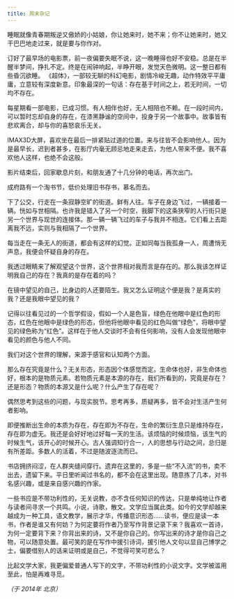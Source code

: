 ```yaml
---
title: 周末杂记
---
```


睡眠就像青春期叛逆又傲娇的小姑娘，你让她来时，她不来；你不让她来时，她又干巴巴地走过来，就是要与你作对。

订好了最早场的电影票，前一夜偏要失眠不说，这一晚睡得也好不安稳。总是在半醒半梦间，挣扎不定。终是在闹钟响起，半睁开眼，发觉天色微明。这一整日都有些昏沉欲睡。
《超体》，一部较无聊的科幻电影，剧情冷峻无趣，动作特效平平庸庸，立意较有深度新意。印象最深的一句话：存在基于时间之上，若无时间，一切均不存在。

每星期看一部电影，已成习惯。有人相伴也好，无人相陪也不赖。在一段时间内，可以暂时忘却自身的存在，在漆黑静谧的空间中，投身于另一个故事中。故事皆有悲欢离合，却与你的喜怒哀乐无关。

IMAX3D大屏，喜欢坐在最后一排紧贴过道的位置。来与往皆不会影响他人。因为是最早长，迟到者甚多，在影厅内毫无顾忌地走来走去，为他人带来不便。我不喜欢他人这样，也绝不会这般。

影片结束后，回家歇息片刻，和朋友通了十几分钟的电话，再次出门。

成府路有一个淘书节，低价处理旧书存书，慕名而去。

下了公交，行走在一条寂静空旷的街道。鲜有人往。车子在身边飞过，一辆接着一辆。恍如与世相隔。也许我是错入了另一个时空，我脚下的这条狭窄的人行街只是另一个世界与现世的连接体。那一辆一辆飞过的车子与我并不相连。它们看上去距离我不远，实则与我相隔了一个世界。

每当走在一条无人的街道，都会有这样的幻觉。正如同每当我孤身一人，周遭悄无声息，我便会怀疑自身的存在。

我透过眼睛来了解观望这个世界，这个世界相对我而言是存在的。那么我该怎样证明我自己的存在？我真的是存在着的吗？

在镜中望见的自己，比身边的人还要陌生。我又怎么证明这个便是我？是真实的我？还是我眼中望见的我？

记得以往看见过的一个哲学假设，假如一个人是色盲，绿色在他眼中是红色的形态，红色在他眼中是绿色的形态，但他将他眼中看见的红色叫做“绿色”，将眼中望见的绿色称为“红色”。这样在于他人交谈时不会有任何影响，没有人会发现他眼中看见的颜色与他人不同。

我们对这个世界的理解，来源于感官和认知两个方面。

那么存在究竟是什么？无关形态，形态因个体感觉而定。生命体也好，非生命体也好，根本的是物质元素。若物质元素是本源的存在，我们所看到的，究竟是存在？还是形态？物质的本源又是什么呢？什么产生了存在呢？

偶然思考到这些的问题，与现实脱节。思考再多，质疑再多，皆不会对生活产生何者影响。

即便推断出生命的本质为存在，存在即为不存在，生命的繁衍生息只是维持存在，存在即为虚无。我还是会好好地过好每一天的生活。该烦恼的时候烦恼，该生气的时候生气，该开心的时候开心。古人强调知行合一，人的思想与行动之间，总归是有所差距。多数人的活着，不过是随波逐流而已。

书店拥挤闷涩，在人群夹缝间穿行。遗弃在这里的，多是一些“不入流”的书，卖不出去，遗留下来。平日里听闻过书名的，都不会在这里出现。随意拣了几本，对书名感兴趣，或是来自感兴趣的作家。

一些书应是不带功利性的，无关说教，亦不含任何知识的传达，只是单纯地让作者与读者间寻求一个共鸣。小说，诗歌，散文。文学应当属此类。如今的文学却越来越成为一种工具，语文教学，展示才华，传播意识形态……读书，便应是读一本书，作者是谁又有何妨？为何定要将作者乃至写作背景记录下来？我喜欢一首诗，为何一定要背下来？你背出来的诗，又不是你自己的。你写出来的诗才是你自己之物，可以随意处置。最可笑的是在写作中援引诗词，援引他人文句以显自己博学之士，偏要借别人的话来证明或是自己，不觉得可笑可悲么？

比起文学大家，我更偏爱普通人写下的文字，不带功利性的小说文字。文学被滥用至此，怕是再难寻觅。

*（于 2014年 北京）*
